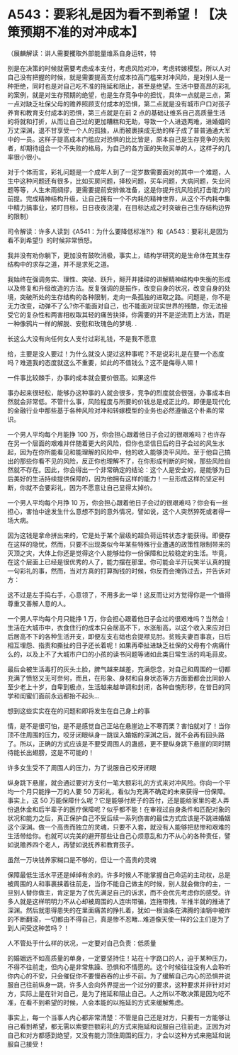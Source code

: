 # A543：要彩礼是因为看不到希望！【决策预期不准的对冲成本】

（展麟解读：讲人需要攫取外部能量维系自身运转，特

别是在决策的时候就需要考虑成本支付，考虑风险对冲，考虑转嫁模型。所以人对自己没有把握的时候，就是需要提高支付成本拉高门槛来对冲风险，是对别人是一种拒绝，同时也是对自己吃不准的拖延和阻止，甚至是绝望。生活中要高昂的彩礼的案例，就是对生存预期的绝望，也是生存竞争中的担忧，具体一点就是三点，第一点对缺乏社保父母的赡养照顾支付成本的恐惧，第二点就是没有城市户口对孩子养育和教育支付成本的恐惧，第三点就是在前 2 点的基础让维系自己高质量生活的将就和打折，从而让自己过的更加糟糕和无助，导致一个人进退两难，进婚姻的万丈深渊，退不甘享受一个人的孤独，从而被裹挟成无助的样子成了普普通通大军中的一员。这样子提高成本门槛应对恐惧的比比皆是，原本自己是生存竞争的失败者，却期待组合一个不失败的格局，为自己的各方面的失败买单的人，这样子的几率很小很小。

对于个体而言，彩礼问题是一个成年人到了一定岁数需要面对的其中一个难题，人生中这种问题还有很多，比如买房问题，择校问题，买车问题，大病问题，失业问题等等，人生未雨绸缪，更需要提前安排做准备，这是你提升抗风险抗打击能力的前提。完成精神结构升级，让自己拥有一个不内耗的精神世界，从这个不内耗中集中精力搞事业，紧盯目标，日日夜夜浇灌，在目标达成之时突破自己生存结构边界的限制）

司令解读：许多人读到《A541：为什么要降低标准?!》和《A543：要彩礼是因为看不到希望!》的时候非常愤怒。

我并没有劝你躺下，更加没有鼓吹消极，事实上，结构学研究的是生命体在其生存结构中的求存之道，并不是求死之道。

我始终在强调务实、理性、突破、跃升，掰开并揉碎的讲解精神结构中失衡的形成以及修复和升级改造的方法。反复强调的是振作，改变自身的状况，改变自身的处境，突破所处的生存结构的各种限制，走向一条孤独的进取之路。问题是，你不是无力改变，动弹不了么?你不能面对自己，也不能面对现实世界的残酷，你无法接受它的复杂性和两害相权取其轻的痛苦抉择，你需要的并不是逆流而上方法，而是一种像鸦片一样的解脱、安慰和玫瑰色的梦境. .

长这么大没有向任何女人支付过彩礼钱，不是我不愿意

给，主要是没人要过！为什么就没人提过这种事呢？不是说彩礼是在要一个态度吗？难道我的态度就这么不重要，如此的不值钱么？这不是侮辱人嘛！

一件事比较棘手，办事的成本就会要价很高。如果这件

事办起来很轻松，能够办这种事的人就会很多，竞争的烈度就会很强，办事成本自然就会非常低。不管什么事，风险程度与所要的价钱总是成正比的。即便是现代化的金融行业中那些基于各种风险对冲和转嫁模型的业务也必然遵循这个朴素的常识。

一个男人平均每个月能挣 100 万，你会担心跟着他日子会过的很艰难吗？也许存在另一个层面的艰难并伴随着更大的风险，但你也坚信日后的日子会过的风生水起，因为在你所能看见和能理解的风险中，他的收入能够烫平风险。至于他自己搞出的那些你看不见的风险，反正你也理解不了，在你形成判断的时候，那些风险自然就不存在。因此，你会得出一个非常确定的结论：这个人是安全的，是能够为日后美好的生活持续提供保障的，因为他拥有这样的能力！一旦形成这样的坚定判断，你就不会要彩礼，因为不愿意让自己显得太掉价。

一个男人平均每个月挣 10 万，你会担心跟着他日子会过的很艰难吗？你会有一丝担心，害怕中途发生什么意想不到的意外情况，譬如说，这个人突然猝死或者得一场大病。

因为这钱是拿命拼出来的，它是处于某个层级的超负荷运转状态才能获得。即便存在这样的隐忧，然而，只要不出现类似今年某些特殊行业遭遇的政策性限制带来的灭顶之灾，大体上你还是觉得这个人能够给你一份保障和比较稳定的生活。毕竟，在这个层面上已经是很优秀的人了，能力摆在那里。你可能会半开玩笑半认真的提一句彩礼的事，然而，当对方真的打算掏钱的时候，你反而会掩饰过去，并告诉对方：

这不过是左手捣右手，心意领了，不用多此一举！这反而让对方觉得你是一个值得尊重又善解人意的人。

一个男人平均每个月只能挣 1 万，你会担心跟着他日子会过的很艰难吗？当然会！生活在大城市中，衣食住行的成本只会居高不下，水涨船高，以这个收入来应对日后居高不下的各种生活开支，即便左支右绌也会提襟见肘。贫贱夫妻百事哀，日后相互埋怨、指责和撕扯的日子还长着呢！如果再牵扯进缺乏社保的父母有个病痛什么的，以及上不了大城市户口的小孩的读书问题等诸如此类日常生活的鸡毛蒜皮。

最后会被生活毒打的灰头土脸，脾气越来越差，充满怨念，对自己和周围的一切都充满了愤怒又无可奈何，而且，在形象、身材和自身状态等方方面面都会比同龄人至少老上十岁，自卑到极点，生活越来越单调和封闭，各种自愧形秽，在昔日的同学和闺蜜们面前永远都抬不起头…

想到这些实实在在的问题和即将发生在自己身上的事

情，是不是很可怕，是不是感觉自己正站在悬崖边上不寒而栗？害怕就对了！当你顶不住周围的压力，咬牙闭眼纵身一跳误入婚姻的深渊之后，就不会再有回头路了。所以，正确的方式应该是不要受周围人的蛊惑，更不要纵身跳下悬崖的同时期待能长出翅膀，这是不可能的！

许多女生受不了周围人的压力，为了说服自己咬牙闭眼

纵身跳下悬崖，就会通过要对方支付一笔大额彩礼的方式来对冲风险。你向一个平均一个月只能挣一万的人要 50 万彩礼，看似为充满不确定的未来获得一份保障。事实上，这 50 万能保障什么呢？它是能够付房子的首付，还是能给家里的老人弄份退休金和后半辈子的医疗保障呢？似乎都不能！在审视过自身条件和匹配对象的状况和能力之后，真正保护自己不受后续一系列伤害的最佳方式应该是不跳进婚姻这个深渊。做一个高贵而独立的灵魂，只要不入套，就没有人能够把悲惨和艰难的生活带给你。也就可以完美的避开那些让自己心烦意乱和力不从心的各种责任，譬如说赡养四个老人，再譬如说抚养和教育孩子。

虽然一万块钱养家糊口是不够的，但让一个高贵的灵魂

保障最低生活水平还是绰绰有余的。许多时候人不能掌握自己命运的主动权，总是被周围的人和事裹挟着往前走，当你不能自己做主的时候，别人就会做你的主，一旦别人替你做主，肯定是为了优先满足自己的诉求，而不会优先考虑你的感受。许多人就是这样明明力不从心却被周围的人连哄带骗，连拖带拽，半推半就的推进了深渊。然后就患得患失的在里面痛苦的挣扎着，犹如一根油条在沸腾的油锅中被炸的不断翻滚，一切都由不得自己，真是惨不忍睹…难道像天使一样的公主们是为了到人间受这种苦吗？！

人不管处于什么样的状况，一定要对自己负责：低质量

的婚姻远不如高质量的单身，一定要坚持住！站在十字路口的人，迫于某种压力，不得不往前走，但内心是非常焦躁、恐惧和不情愿的。这个时候往往没有人会聆听你内心的不安，只会催促你不要慢吞吞的止步不前。为了缓解自己内心的恐惧并说服自己往前纵身一跳，许多人会向外界提出一个过分的要求，这种要求并非针对对方，实际上是在针对自己，是为了拖延和阻止自己。人之所以不敢决策是因为吃不准，在看不到希望的时候，人会本能的以拖延的方式来缓解焦虑。

事实上，每一个当事人内心都非常清楚：不管是自己还是对方，只要有一方能够让自己看到希望，都无需以索要巨额彩礼的方式来拖延和说服自己往前走。正因为对自己和对方都感到绝望，又没有能力顶住周围的压力，才会以这种方式来拖延和说服自己接受！